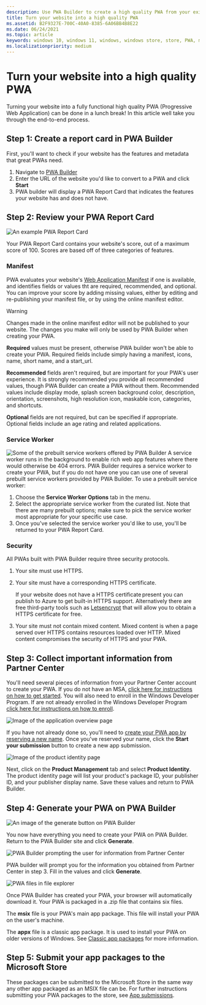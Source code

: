 ```yaml
---
description: Use PWA Builder to create a high quality PWA from your existing website
title: Turn your website into a high quality PWA
ms.assetid: B2F9327E-700C-40A0-8385-6A06BB4B8E22
ms.date: 06/24/2021
ms.topic: article
keywords: windows 10, windows 11, windows, windows store, store, PWA, microsoft store
ms.localizationpriority: medium
---
```


# Turn your website into a high quality PWA

Turning your website into a fully functional high quality PWA (Progressive Web Application) can be done in a lunch break! In this article well take you through the end-to-end process.

## Step 1: Create a report card in PWA Builder

First, you'll want to check if your website has the features and metadata that great PWAs need. 

1. Navigate to [PWA Builder](https://www.pwabuilder.com/)
2. Enter the URL of the website you'd like to convert to a PWA and click **Start**
3. PWA builder will display a PWA Report Card that indicates the features your website has and does not have.

## Step 2: Review your PWA Report Card

![An example PWA Report Card](images/pwa-report-card.png)

Your PWA Report Card contains your website's score, out of a maximum score of 100. Scores are based off of three categories of features.

### Manifest

PWA evaluates your website's [Web Application Manifest](https://www.w3.org/TR/appmanifest/) if one is available, and identifies fields or values tht are required, recommended, and optional. You can improve your score by adding missing values, either by editing and re-publishing your manifest file, or by using the online manifest editor.

> [!WARNING]
> Changes made in the online manifest editor will not be published to your website. The changes you make will only be used by PWA Builder when creating your PWA.

**Required** values must be present, otherwise PWA builder won't be able to create your PWA. Required fields include simply having a manifest, icons, name, short name, and a start_url.

**Recommended** fields aren't required, but are important for your PWA's user experience. It is strongly recommended you provide all recommended values, though PWA Builder can create a PWA without them. Recommended values include display mode, splash screen background color, description, orientation, screenshots, high resolution icon, maskable icon, categories, and shortcuts.

**Optional** fields are not required, but can be specified if appropriate. Optional fields include an age rating and related applications.

### Service Worker

![Some of the prebuilt service workers offered by PWA Builder](images/pwa-builder-service-workers.png)
A service worker runs in the background to enable rich web app features where there would otherwise be 404 errors. PWA Builder requires a service worker to create your PWA, but if you do not have one you can use one of several prebuilt service workers provided by PWA Builder. To use a prebuilt service worker:

1. Choose the **Service Worker Options** tab in the menu.
2. Select the appropriate service worker from the curated list. Note that there are many prebuilt options; make sure to pick the service worker most appropriate for your specific use case.
3. Once you've selected the service worker you'd like to use, you'll be returned to your PWA Report Card.

### Security

All PWAs built with PWA Builder require three security protocols.

1. Your site must use HTTPS.
2. Your site must have a corresponding HTTPS certificate.

   If your website does not have a HTTPS certificate present you can publish to Azure to get built-in HTTPS support. Alternatively there are free third-party tools such as [Letsencrypt](https://letsencrypt.org/) that will allow you to obtain a HTTPS certificate for free.
3. Your site must not contain mixed content. Mixed content is when a page served over HTTPS contains resources loaded over HTTP. Mixed content compromises the security of HTTPS and your PWA.

## Step 3: Collect important information from Partner Center

You'll need several pieces of information from your Partner Center account to create your PWA. If you do not have an MSA, [click here for instructions on how to get started](/partner-center/mpn-create-a-partner-center-account). You will also need to enroll in the Windows Developer Program. If are not already enrolled in the Windows Developer Program [click here for instructions on how to enroll](../opening-a-developer-account.md).

![Image of the application overview page](images/application-overview.png)

If you have not already done so, you'll need to [create your PWA app by reserving a new name](create-your-app-by-reserving-a-name.md). Once you've reserved your name, click the **Start your submission** button to create a new app submission.

![Image of the product identity page](images/product-identity.png)

Next, click on the **Product Management** tab and select **Product Identity**. The product identity page will list your product's package ID, your publisher ID, and your publisher display name. Save these values and return to PWA Builder.

## Step 4: Generate your PWA on PWA Builder

![An image of the generate button on PWA Builder](images/pwa-builder-generate.png)

You now have everything you need to create your PWA on PWA Builder. Return to the PWA Builder site and click **Generate**.

![PWA Builder prompting the user for information from Partner Center](images/pwa-builder-pc-info.png)

PWA builder will prompt you for the information you obtained from Partner Center in step 3. Fill in the values and click **Generate**.

![PWA files in file explorer](images/pwa-files.png)

Once PWA Builder has created your PWA, your browser will automatically download it. Your PWA is packaged in a .zip file that contains six files.

The **msix** file is your PWA's main app package. This file will install your PWA on the user's machine.

The **appx** file is a classic app package. It is used to install your PWA on older versions of Windows. See [Classic app packages](https://github.com/pwa-builder/pwabuilder-windows-chromium-docs/blob/master/classic-package.md) for more information.

## Step 5: Submit your app packages to the Microsoft Store

These packages can be submitted to the Microsoft Store in the same way any other app packaged as an MSIX file can be. For further instructions submitting your PWA packages to the store, see [App submissions](../app-submissions.md).
